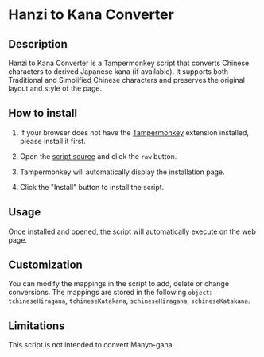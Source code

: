 # Hanzi to Kana Converter

## Description

Hanzi to Kana Converter is a Tampermonkey script that converts Chinese characters to derived Japanese kana (if available). It supports both Traditional and Simplified Chinese characters and preserves the original layout and style of the page.

## How to install

1. If your browser does not have the [Tampermonkey](https://www.tampermonkey.net/) extension installed, please install it first.

2. Open the [script source](hanziToKana.user.js) and click the `raw` button.

3. Tampermonkey will automatically display the installation page.

4. Click the "Install" button to install the script.

## Usage

Once installed and opened, the script will automatically execute on the web page.

## Customization

You can modify the mappings in the script to add, delete or change conversions. The mappings are stored in the following `object`: `tchineseHiragana`, `tchineseKatakana`, `schineseHiragana`, `schineseKatakana`.

## Limitations

This script is not intended to convert Manyo-gana.